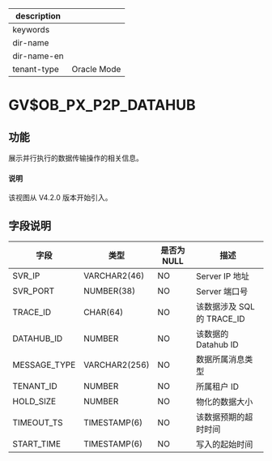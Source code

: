 |description||
|---|---|
|keywords||
|dir-name||
|dir-name-en||
|tenant-type|Oracle Mode|

# GV$OB_PX_P2P_DATAHUB

## 功能

展示并行执行的数据传输操作的相关信息。

<main id="notice" type='explain'>
  <h4>说明</h4>
  <p>该视图从 V4.2.0 版本开始引入。</p>
</main>

## 字段说明

| **字段** | **类型** | **是否为 NULL** | **描述** |
| --- | --- | --- | --- |
| SVR_IP | VARCHAR2(46) | NO | Server IP 地址 |
| SVR_PORT | NUMBER(38) | NO | Server 端口号 |
| TRACE_ID | CHAR(64) | NO | 该数据涉及 SQL 的 TRACE_ID |
| DATAHUB_ID | NUMBER | NO | 该数据的 Datahub ID |
| MESSAGE_TYPE | VARCHAR2(256) | NO | 数据所属消息类型 |
| TENANT_ID | NUMBER | NO | 所属租户 ID |
| HOLD_SIZE | NUMBER | NO | 物化的数据大小 |
| TIMEOUT_TS | TIMESTAMP(6) | NO | 该数据预期的超时时间 |
| START_TIME | TIMESTAMP(6) | NO | 写入的起始时间 |
